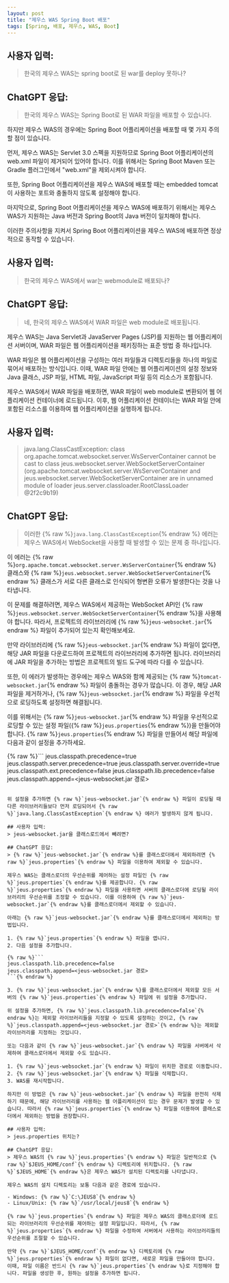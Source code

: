 ```yaml
---
layout: post
title: "제우스 WAS Spring Boot 배포"
tags: [Spring, 배포, 제우스, WAS, Boot]
---
```


## 사용자 입력:
> 한국의 제우스 WAS는 spring boot로 된 war를 deploy 못하나?

## ChatGPT 응답:
> 한국의 제우스 WAS는 Spring Boot로 된 WAR 파일을 배포할 수 있습니다. 

하지만 제우스 WAS의 경우에는 Spring Boot 어플리케이션을 배포할 때 몇 가지 주의할 점이 있습니다.

먼저, 제우스 WAS는 Servlet 3.0 스펙을 지원하므로 Spring Boot 어플리케이션의 web.xml 파일이 제거되어 있어야 합니다. 이를 위해서는 Spring Boot Maven 또는 Gradle 플러그인에서 "web.xml"을 제외시켜야 합니다.

또한, Spring Boot 어플리케이션을 제우스 WAS에 배포할 때는 embedded tomcat이 사용하는 포트와 충돌하지 않도록 설정해야 합니다.

마지막으로, Spring Boot 어플리케이션을 제우스 WAS에 배포하기 위해서는 제우스 WAS가 지원하는 Java 버전과 Spring Boot의 Java 버전이 일치해야 합니다.

이러한 주의사항을 지켜서 Spring Boot 어플리케이션을 제우스 WAS에 배포하면 정상적으로 동작할 수 있습니다.

## 사용자 입력:
> 한국의 제우스 WAS에서 war는 webmodule로 배포되나?

## ChatGPT 응답:
> 네, 한국의 제우스 WAS에서 WAR 파일은 web module로 배포됩니다. 

제우스 WAS는 Java Servlet과 JavaServer Pages (JSP)를 지원하는 웹 어플리케이션 서버이며, WAR 파일은 웹 어플리케이션을 패키징하는 표준 방법 중 하나입니다. 

WAR 파일은 웹 어플리케이션을 구성하는 여러 파일들과 디렉토리들을 하나의 파일로 묶어서 배포하는 방식입니다. 이때, WAR 파일 안에는 웹 어플리케이션의 설정 정보와 Java 클래스, JSP 파일, HTML 파일, JavaScript 파일 등의 리소스가 포함됩니다. 

제우스 WAS에서 WAR 파일을 배포하면, WAR 파일이 web module로 변환되어 웹 어플리케이션 컨테이너에 로드됩니다. 이후, 웹 어플리케이션 컨테이너는 WAR 파일 안에 포함된 리소스를 이용하여 웹 어플리케이션을 실행하게 됩니다.

## 사용자 입력:
> java.lang.ClassCastException: class org.apache.tomcat.websocket.server.WsServerContainer cannot be cast to class jeus.websocket.server.WebSocketServerContainer (org.apache.tomcat.websocket.server.WsServerContainer and jeus.websocket.server.WebSocketServerContainer are in unnamed module of loader jeus.server.classloader.RootClassLoader @2f2c9b19)

## ChatGPT 응답:
> 이러한 {% raw %}`java.lang.ClassCastException`{% endraw %} 에러는 제우스 WAS에서 WebSocket을 사용할 때 발생할 수 있는 문제 중 하나입니다.

이 에러는 {% raw %}`org.apache.tomcat.websocket.server.WsServerContainer`{% endraw %} 클래스와 {% raw %}`jeus.websocket.server.WebSocketServerContainer`{% endraw %} 클래스가 서로 다른 클래스로 인식되어 형변환 오류가 발생한다는 것을 나타냅니다. 

이 문제를 해결하려면, 제우스 WAS에서 제공하는 WebSocket API인 {% raw %}`jeus.websocket.server.WebSocketServerContainer`{% endraw %}을 사용해야 합니다. 따라서, 프로젝트의 라이브러리에 {% raw %}`jeus-websocket.jar`{% endraw %} 파일이 추가되어 있는지 확인해보세요. 

만약 라이브러리에 {% raw %}`jeus-websocket.jar`{% endraw %} 파일이 없다면, 해당 JAR 파일을 다운로드하여 프로젝트의 라이브러리에 추가하면 됩니다. 라이브러리에 JAR 파일을 추가하는 방법은 프로젝트의 빌드 도구에 따라 다를 수 있습니다.

또한, 이 에러가 발생하는 경우에는 제우스 WAS와 함께 제공되는 {% raw %}`tomcat-websocket.jar`{% endraw %} 파일이 충돌하는 경우가 많습니다. 이 경우, 해당 JAR 파일을 제거하거나, {% raw %}`jeus-websocket.jar`{% endraw %} 파일을 우선적으로 로딩하도록 설정하면 해결됩니다. 

이를 위해서는 {% raw %}`jeus-websocket.jar`{% endraw %} 파일을 우선적으로 로딩할 수 있는 설정 파일({% raw %}`jeus.properties`{% endraw %})을 만들어야 합니다. {% raw %}`jeus.properties`{% endraw %} 파일을 만들어서 해당 파일에 다음과 같이 설정을 추가하세요.

{% raw %}```
jeus.classpath.precedence=true
jeus.classpath.server.precedence=true
jeus.classpath.server.override=true
jeus.classpath.ext.precedence=false
jeus.classpath.lib.precedence=false
jeus.classpath.append=<jeus-websocket.jar 경로>
```{% endraw %}

위 설정을 추가하면 {% raw %}`jeus-websocket.jar`{% endraw %} 파일이 로딩될 때 다른 라이브러리들보다 먼저 로딩되어서 {% raw %}`java.lang.ClassCastException`{% endraw %} 에러가 발생하지 않게 됩니다.

## 사용자 입력:
> jeus-websocket.jar을 클래스로드에서 빼려면?

## ChatGPT 응답:
> {% raw %}`jeus-websocket.jar`{% endraw %}를 클래스로더에서 제외하려면 {% raw %}`jeus.properties`{% endraw %} 파일을 이용하여 제외할 수 있습니다. 

제우스 WAS는 클래스로더의 우선순위를 제어하는 설정 파일인 {% raw %}`jeus.properties`{% endraw %}를 제공합니다. {% raw %}`jeus.properties`{% endraw %} 파일을 사용하면 서버의 클래스로더에 로딩될 라이브러리의 우선순위를 조정할 수 있습니다. 이를 이용하여 {% raw %}`jeus-websocket.jar`{% endraw %}를 클래스로더에서 제외할 수 있습니다.

아래는 {% raw %}`jeus-websocket.jar`{% endraw %}를 클래스로더에서 제외하는 방법입니다.

1. {% raw %}`jeus.properties`{% endraw %} 파일을 엽니다.
2. 다음 설정을 추가합니다.

{% raw %}```
jeus.classpath.lib.precedence=false
jeus.classpath.append=<jeus-websocket.jar 경로>
```{% endraw %}

3. {% raw %}`jeus-websocket.jar`{% endraw %}를 클래스로더에서 제외할 모든 서버의 {% raw %}`jeus.properties`{% endraw %} 파일에 위 설정을 추가합니다.

위 설정을 추가하면, {% raw %}`jeus.classpath.lib.precedence=false`{% endraw %}는 제외할 라이브러리들을 지정할 수 있도록 설정하는 것이고, {% raw %}`jeus.classpath.append=<jeus-websocket.jar 경로>`{% endraw %}는 제외할 라이브러리를 지정하는 것입니다.

또는 다음과 같이 {% raw %}`jeus-websocket.jar`{% endraw %} 파일을 서버에서 삭제하여 클래스로더에서 제외할 수도 있습니다. 

1. {% raw %}`jeus-websocket.jar`{% endraw %} 파일이 위치한 경로로 이동합니다.
2. {% raw %}`jeus-websocket.jar`{% endraw %} 파일을 삭제합니다.
3. WAS를 재시작합니다.

하지만 이 방법은 {% raw %}`jeus-websocket.jar`{% endraw %} 파일을 완전히 삭제하기 때문에, 해당 라이브러리를 사용하는 웹 어플리케이션이 있는 경우 문제가 발생할 수 있습니다. 따라서 {% raw %}`jeus.properties`{% endraw %} 파일을 이용하여 클래스로더에서 제외하는 방법을 권장합니다.

## 사용자 입력:
> jeus.properties 위치는?

## ChatGPT 응답:
> 제우스 WAS의 {% raw %}`jeus.properties`{% endraw %} 파일은 일반적으로 {% raw %}`$JEUS_HOME/conf`{% endraw %} 디렉토리에 위치합니다. {% raw %}`$JEUS_HOME`{% endraw %}은 제우스 WAS가 설치된 디렉토리를 나타냅니다.

제우스 WAS의 설치 디렉토리는 보통 다음과 같은 경로에 있습니다.

- Windows: {% raw %}`C:\JEUS8`{% endraw %}
- Linux/Unix: {% raw %}`/usr/local/jeus8`{% endraw %}

{% raw %}`jeus.properties`{% endraw %} 파일은 제우스 WAS의 클래스로더에 로드되는 라이브러리의 우선순위를 제어하는 설정 파일입니다. 따라서, {% raw %}`jeus.properties`{% endraw %} 파일을 수정하여 서버에서 사용하는 라이브러리들의 우선순위를 조절할 수 있습니다.

만약 {% raw %}`$JEUS_HOME/conf`{% endraw %} 디렉토리에 {% raw %}`jeus.properties`{% endraw %} 파일이 없다면, 새로운 파일을 만들어야 합니다. 이때, 파일 이름은 반드시 {% raw %}`jeus.properties`{% endraw %}로 지정해야 합니다. 파일을 생성한 후, 원하는 설정을 추가하면 됩니다.

